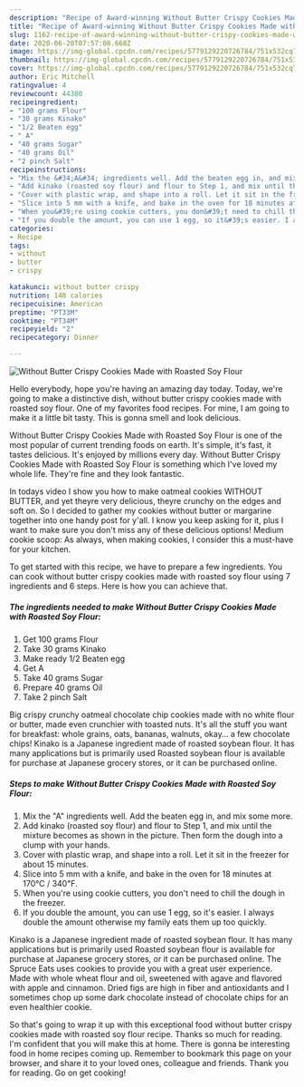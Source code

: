 ```yaml
---
description: "Recipe of Award-winning Without Butter Crispy Cookies Made with Roasted Soy Flour"
title: "Recipe of Award-winning Without Butter Crispy Cookies Made with Roasted Soy Flour"
slug: 1162-recipe-of-award-winning-without-butter-crispy-cookies-made-with-roasted-soy-flour
date: 2020-06-20T07:57:08.668Z
image: https://img-global.cpcdn.com/recipes/5779129220726784/751x532cq70/without-butter-crispy-cookies-made-with-roasted-soy-flour-recipe-main-photo.jpg
thumbnail: https://img-global.cpcdn.com/recipes/5779129220726784/751x532cq70/without-butter-crispy-cookies-made-with-roasted-soy-flour-recipe-main-photo.jpg
cover: https://img-global.cpcdn.com/recipes/5779129220726784/751x532cq70/without-butter-crispy-cookies-made-with-roasted-soy-flour-recipe-main-photo.jpg
author: Eric Mitchell
ratingvalue: 4
reviewcount: 44380
recipeingredient:
- "100 grams Flour"
- "30 grams Kinako"
- "1/2 Beaten egg"
- " A"
- "40 grams Sugar"
- "40 grams Oil"
- "2 pinch Salt"
recipeinstructions:
- "Mix the &#34;A&#34; ingredients well. Add the beaten egg in, and mix some more."
- "Add kinako (roasted soy flour) and flour to Step 1, and mix until the mixture becomes as shown in the picture. Then form the dough into a clump with your hands."
- "Cover with plastic wrap, and shape into a roll. Let it sit in the freezer for about 15 minutes."
- "Slice into 5 mm with a knife, and bake in the oven for 18 minutes at 170℃ / 340℉."
- "When you&#39;re using cookie cutters, you don&#39;t need to chill the dough in the freezer."
- "If you double the amount, you can use 1 egg, so it&#39;s easier. I always double the amount otherwise my family eats them up too quickly."
categories:
- Recipe
tags:
- without
- butter
- crispy

katakunci: without butter crispy 
nutrition: 148 calories
recipecuisine: American
preptime: "PT33M"
cooktime: "PT34M"
recipeyield: "2"
recipecategory: Dinner

---
```



![Without Butter Crispy Cookies Made with Roasted Soy Flour](https://img-global.cpcdn.com/recipes/5779129220726784/751x532cq70/without-butter-crispy-cookies-made-with-roasted-soy-flour-recipe-main-photo.jpg)

Hello everybody, hope you're having an amazing day today. Today, we're going to make a distinctive dish, without butter crispy cookies made with roasted soy flour. One of my favorites food recipes. For mine, I am going to make it a little bit tasty. This is gonna smell and look delicious.

Without Butter Crispy Cookies Made with Roasted Soy Flour is one of the most popular of current trending foods on earth. It's simple, it's fast, it tastes delicious. It's enjoyed by millions every day. Without Butter Crispy Cookies Made with Roasted Soy Flour is something which I've loved my whole life. They're fine and they look fantastic.

In todays video I show you how to make oatmeal cookies WITHOUT BUTTER, and yet theyre very delicious, theyre crunchy on the edges and soft on. So I decided to gather my cookies without butter or margarine together into one handy post for y&#39;all. I know you keep asking for it, plus I want to make sure you don&#39;t miss any of these delicious options! Medium cookie scoop: As always, when making cookies, I consider this a must-have for your kitchen.


To get started with this recipe, we have to prepare a few ingredients. You can cook without butter crispy cookies made with roasted soy flour using 7 ingredients and 6 steps. Here is how you can achieve that.

<!--inarticleads1-->

##### The ingredients needed to make Without Butter Crispy Cookies Made with Roasted Soy Flour:

1. Get 100 grams Flour
1. Take 30 grams Kinako
1. Make ready 1/2 Beaten egg
1. Get  A
1. Take 40 grams Sugar
1. Prepare 40 grams Oil
1. Take 2 pinch Salt


Big crispy crunchy oatmeal chocolate chip cookies made with no white flour or butter, made even crunchier with toasted nuts. It&#39;s all the stuff you want for breakfast: whole grains, oats, bananas, walnuts, okay… a few chocolate chips! Kinako is a Japanese ingredient made of roasted soybean flour. It has many applications but is primarily used Roasted soybean flour is available for purchase at Japanese grocery stores, or it can be purchased online. 

<!--inarticleads2-->

##### Steps to make Without Butter Crispy Cookies Made with Roasted Soy Flour:

1. Mix the &#34;A&#34; ingredients well. Add the beaten egg in, and mix some more.
1. Add kinako (roasted soy flour) and flour to Step 1, and mix until the mixture becomes as shown in the picture. Then form the dough into a clump with your hands.
1. Cover with plastic wrap, and shape into a roll. Let it sit in the freezer for about 15 minutes.
1. Slice into 5 mm with a knife, and bake in the oven for 18 minutes at 170℃ / 340℉.
1. When you&#39;re using cookie cutters, you don&#39;t need to chill the dough in the freezer.
1. If you double the amount, you can use 1 egg, so it&#39;s easier. I always double the amount otherwise my family eats them up too quickly.


Kinako is a Japanese ingredient made of roasted soybean flour. It has many applications but is primarily used Roasted soybean flour is available for purchase at Japanese grocery stores, or it can be purchased online. The Spruce Eats uses cookies to provide you with a great user experience. Made with whole wheat flour and oil, sweetened with agave and flavored with apple and cinnamon. Dried figs are high in fiber and antioxidants and I sometimes chop up some dark chocolate instead of chocolate chips for an even healthier cookie. 

So that's going to wrap it up with this exceptional food without butter crispy cookies made with roasted soy flour recipe. Thanks so much for reading. I'm confident that you will make this at home. There is gonna be interesting food in home recipes coming up. Remember to bookmark this page on your browser, and share it to your loved ones, colleague and friends. Thank you for reading. Go on get cooking!
